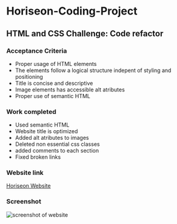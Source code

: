 
# Horiseon-Coding-Project

## HTML and CSS Challenge: Code refactor
### Acceptance Criteria 
<ul>
<li>  Proper usage of HTML elements               </li>
<li>  The elements follow a logical structure indepent of styling and positioning   </li>
<li> Title is concise and descriptive</li>
<li> Image elements has accessible alt atributes </li>
<li>  Proper use of semantic HTML </li>
</ul>

### Work completed
<ul>
<li> Used semantic HTML </li>
<li>Website title is optimized </li>
<li>Added alt atributes to images </li>
<li>Deleted non essential css classes </li>
<li> added comments to each section </li>
<li> Fixed broken links </li>
</ul>

### Website link
[Horiseon Website](https://johnangel999.github.io/Horiseon-Coding-Homework/)

### Screenshot 
<img src="./assets/images/screenshot.png"
alt="screenshot of website" />